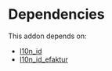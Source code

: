# Dependencies

This addon depends on:

- [l10n_id](../../../../../oca-ocb-l10n_asia-pacific/odoo-bringout-oca-ocb-l10n_id)
- [l10n_id_efaktur](../../../../../oca-ocb-l10n_asia-pacific/odoo-bringout-oca-ocb-l10n_id_efaktur)
